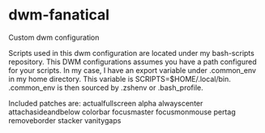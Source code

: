 # dwm-fanatical
Custom dwm configuration

Scripts used in this dwm configuration are located under my bash-scripts repository.
This DWM configurations assumes you have a path configured for your scripts.
In my case, I have an export variable under .common_env in my home directory.
This variable is SCRIPTS=$HOME/.local/bin.
.common_env is then sourced by .zshenv or .bash_profile.

Included patches are:
actualfullscreen
alpha
alwayscenter
attachasideandbelow
colorbar
focusmaster
focusmonmouse
pertag
removeborder
stacker
vanitygaps
